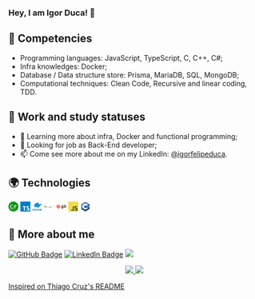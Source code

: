 ### Hey, I am Igor Duca! 👋

## :triangular_flag_on_post: Competencies
- Programming languages: JavaScript, TypeScript, C, C++, C#;
- Infra knowledges: Docker;
- Database / Data structure store: Prisma, MariaDB, SQL, MongoDB;
- Computational techniques: Clean Code, Recursive and linear coding, TDD.

## :busts_in_silhouette: Work and study statuses

- 🌱 Learning more about infra, Docker and functional programming; 
- 💬 Looking for job as Back-End developer;
- 📫 Come see more about me on my LinkedIn: [@igorfelipeduca](https://www.linkedin.com/in/igorfelipeduca/).

## :earth_africa: Technologies
<code><img height="20" src="https://raw.githubusercontent.com/github/explore/80688e429a7d4ef2fca1e82350fe8e3517d3494d/topics/csharp/csharp.png"></code>
<code><img height="20" src="https://raw.githubusercontent.com/github/explore/80688e429a7d4ef2fca1e82350fe8e3517d3494d/topics/typescript/typescript.png"></code>
<code><img height="20" src="https://raw.githubusercontent.com/github/explore/80688e429a7d4ef2fca1e82350fe8e3517d3494d/topics/docker/docker.png"></code>
<code><img height="20" src="https://raw.githubusercontent.com/github/explore/80688e429a7d4ef2fca1e82350fe8e3517d3494d/topics/mongodb/mongodb.png"></code>
<code><img height="20" src="https://raw.githubusercontent.com/github/explore/80688e429a7d4ef2fca1e82350fe8e3517d3494d/topics/git/git.png"></code>
<code><img height="20" src="https://raw.githubusercontent.com/github/explore/80688e429a7d4ef2fca1e82350fe8e3517d3494d/topics/javascript/javascript.png"></code>
<code><img height="20" src="https://raw.githubusercontent.com/github/explore/80688e429a7d4ef2fca1e82350fe8e3517d3494d/topics/cpp/cpp.png"></code>

## 👾 More about me

[![GitHub Badge](https://img.shields.io/github/followers/igorduca?label=igorduca&style=for-the-badge&link=https://github.com/igorduca)](https://github.com/igorduca)
[![LinkedIn Badge](https://img.shields.io/badge/-igor%20felipe%20duca-blue?style=for-the-badge&logo=Linkedin&logoColor=white&link=https://www.linkedin.com/in/igorfelipeduca/)](https://www.linkedin.com/in/igorfelipeduca/)
<a href = "mailto:igorfelipeduca@gmail.com"><img src="https://img.shields.io/badge/-Gmail-%23333?style=for-the-badge&logo=gmail&logoColor=red" target="_blank"></a>

<div align="center">
  <a href="https://github.com/thiagocruzrj">
  <img height="190em" src="https://github-readme-stats.vercel.app/api?username=igorduca&show_icons=true&theme=dracula&include_all_commits=true&count_private=true"/>
  <img height="190em" src="https://github-readme-stats.vercel.app/api/top-langs/?username=igorduca&layout=compact&langs_count=7&theme=dracula"/>
</div>

[Inspired on Thiago Cruz's README](https://github.com/thiagocruzrj)
